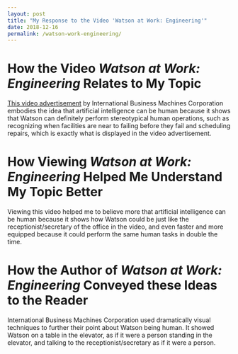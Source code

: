 ```yaml
---
layout: post
title: "My Response to the Video 'Watson at Work: Engineering'"
date: 2018-12-16
permalink: /watson-work-engineering/
---
```


# How the Video *Watson at Work: Engineering* Relates to My Topic

[This video advertisement](https://www.ispot.tv/ad/wIha/ibm-watson-watson-at-work-engineering) by International Business Machines Corporation embodies the idea that artificial intelligence can be human because it shows that Watson can definitely perform stereotypical human operations, such as recognizing when facilities are near to failing before they fail and scheduling repairs, which is exactly what is displayed in the video advertisement.

# How Viewing *Watson at Work: Engineering* Helped Me Understand My Topic Better

Viewing this video helped me to believe more that artificial intelligence can be human because it shows how Watson could be just like the receptionist/secretary of the office in the video, and even faster and more equipped because it could perform the same human tasks in double the time.

# How the Author of *Watson at Work: Engineering* Conveyed these Ideas to the Reader

International Business Machines Corporation used dramatically visual techniques to further their point about Watson being human.
It showed Watson on a table in the elevator, as if it were a person standing in the elevator, and talking to the receptionist/secretary as if it were a person.

